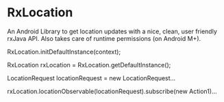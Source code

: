 # RxLocation

An Android Library to get location updates with a nice, clean, user friendly rxJava API. Also takes care of runtime permissions (on Android M+).

RxLocation.initDefaultInstance(context);

RxLocation rxLocation = RxLocation.getDefaultInstance();


LocationRequest locationRequest = new LocationRequest...

rxLocation.locationObservable(locationRequest).subscribe(new Action1)...
